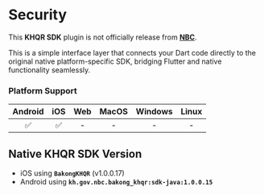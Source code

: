 # Security
This **KHQR SDK** plugin is not officially release from [**NBC**](https://bakong.nbc.gov.kh/).

This is a simple interface layer that connects your Dart code directly to the original native platform-specific SDK, bridging Flutter and native functionality seamlessly.

### Platform Support

| Android | iOS | Web | MacOS | Windows | Linux |
| :-----: | :-: | :-: | :---: | :----: | :---: |
|   ✅    |  ✅  |   -  |   -   |    -   |   -   |

## Native KHQR SDK Version
- iOS using **`BakongKHQR`** (v1.0.0.17)
- Android using **`kh.gov.nbc.bakong_khqr:sdk-java:1.0.0.15`**